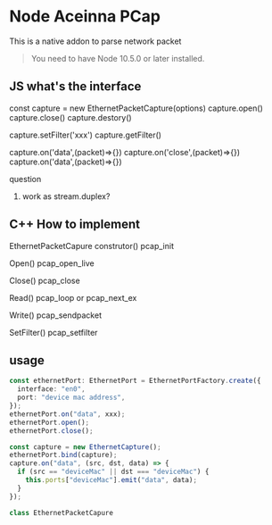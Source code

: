 # Node Aceinna PCap

This is a native addon to parse network packet

> You need to have Node 10.5.0 or later installed.

## JS what's the interface

const capture = new EthernetPacketCapture(options)
capture.open()
capture.close()
capture.destory()

capture.setFilter('xxx')
capture.getFilter()

capture.on('data',(packet)=>{})
capture.on('close',(packet)=>{})
capture.on('data',(packet)=>{})

question

1. work as stream.duplex?

## C++ How to implement

EthernetPacketCapure
construtor()
pcap_init

Open()
pcap_open_live

Close()
pcap_close

Read()
pcap_loop
or
pcap_next_ex

Write()
pcap_sendpacket

SetFilter()
pcap_setfilter

## usage

```typescript
const ethernetPort: EthernetPort = EthernetPortFactory.create({
  interface: "en0",
  port: "device mac address",
});
ethernetPort.on("data", xxx);
ethernetPort.open();
ethernetPort.close();

const capture = new EthernetCapture();
ethernetPort.bind(capture);
capture.on("data", (src, dst, data) => {
  if (src == "deviceMac" || dst === "deviceMac") {
    this.ports["deviceMac"].emit("data", data);
  }
});
```

```Cpp
class EthernetPacketCapure
```
